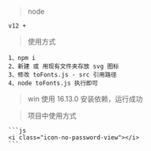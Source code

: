 > node

    v12 +

> 使用方式

    1、npm i
    2、新建 或 用现有文件夹存放 svg 图标
    3、修改 toFonts.js - src 引用路径
    4、node toFonts.js 执行即可

> win 使用 16.13.0 安装依赖，运行成功

> 项目中使用方式

    ```js
    <i class="icon-no-password-view"></i>
    ```
